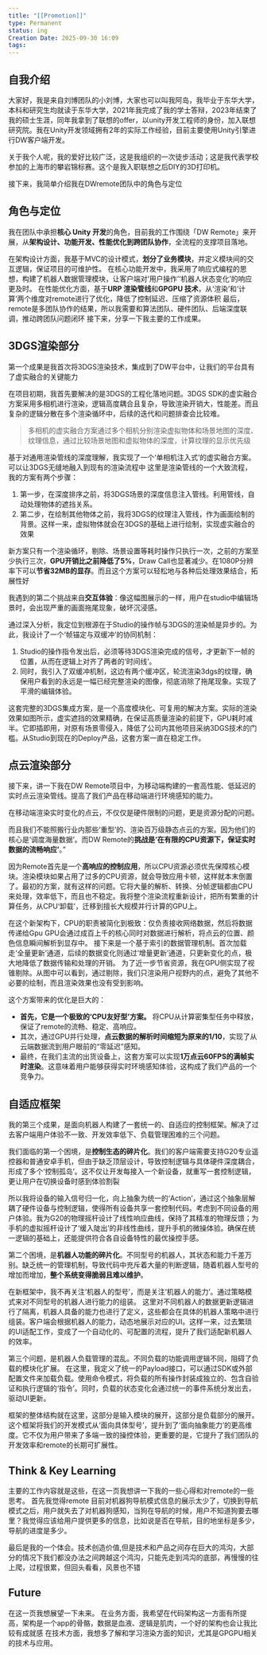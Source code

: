 ```yaml
---
title: "[[Promotion]]"
type: Permanent
status: ing
Creation Date: 2025-09-30 16:09
tags:
---
```

## 自我介绍
大家好，我是来自刘博团队的小刘博，大家也可以叫我阿岛，我毕业于东华大学，本科和研究生均就读于东华大学，2021年我完成了我的学士答辩，2023年结束了我的硕士生涯，同年我拿到了联想的offer，以unity开发工程师的身份，加入联想研究院。我在Unity开发领域拥有2年的实际工作经验，目前主要使用Unity引擎进行DW客户端开发。

关于我个人呢，我的爱好比较广泛，这是我组织的一次徒步活动；这是我代表学校参加的上海市的攀岩锦标赛。这个是我入职联想之后DIY的3D打印机。

接下来，我简单介绍我在DWremote团队中的角色与定位

## 角色与定位
我在团队中承担**核心 Unity 开发**的角色，目前我的工作围绕「DW Remote」来开展，从**架构设计、功能开发、性能优化到跨团队协作**，全流程的支撑项目落地。

在架构设计方面，我基于MVC的设计模式，**划分了业务模块**，并定义模块间的交互逻辑，保证项目的可维护性。
在核心功能开发中，我采用了响应式编程的思想，构建了机器人数据管理模块，让客户端对‘用户操作’‘机器人状态变化’的响应更及时。
在性能优化方面，基于**URP 渲染管线**和**GPGPU 技术**，从‘渲染’和‘计算’两个维度对remote进行了优化，降低了控制延迟、压缩了资源体积
最后，remote是多团队协作的结果，所以我需要和算法团队、硬件团队、后端深度联调，推动跨团队问题闭环
接下来，分享一下我主要的工作成果。

## 3DGS渲染部分
第一个成果是我首次将3DGS渲染技术，集成到了DW平台中，让我们的平台具有了虚实融合的关键能力

在项目初期，我首先要解决的是3DGS的工程化落地问题。3DGS SDK的虚实融合方案采用多相机进行渲染，逻辑高度耦合且复杂，导致渲染开销大，性能差。而且复杂的逻辑分散在多个渲染循环中，后续的迭代和问题排查会比较难。
>多相机的虚实融合方案通过多个相机分别渲染虚拟物体和场景地图的深度、纹理信息，通过比较场景地图和虚拟物体的深度，计算纹理的显示优先级

基于对通用渲染管线的深度理解，我实现了一个‘单相机注入式’的虚实融合方案。可以让3DGS无缝地融入到现有的渲染流程中
这里是渲染管线的一个大致流程，我的方案有两个步骤：
1. 第一步，在深度排序之前，将3DGS场景的深度信息注入管线。利用管线，自动处理物体的遮挡关系。
2. 第二步，在绘制其他物体之前，我将3DGS的纹理注入管线，作为画面绘制的背景。这样一来，虚拟物体就会在3DGS的基础上进行绘制，实现虚实融合的效果

新方案只有一个渲染循环，剔除、场景设置等耗时操作只执行一次，之前的方案至少执行三次，**GPU开销比之前降低了5%**，Draw Call也显著减少。在1080P分辨率下可以**节省32MB的显存**。而且这个方案可以轻松地与各种后处理效果结合，拓展性好

我遇到的第二个挑战来自**交互体验**：像这幅图展示的一样，用户在studio中编辑场景时，会出现严重的画面拖尾现象，破坏沉浸感。

通过深入分析，我定位到根源在于Studio的操作帧与3DGS的渲染帧是异步的。为此，我设计了一个‘帧锚定与双缓冲’的协同机制：

1. Studio的操作指令发出后，必须等待3DGS渲染完成的信号，才更新下一帧的位置，从而在逻辑上对齐了两者的‘时间线’。
2. 同时，我引入了双缓冲机制，这边有两个缓冲区，轮流渲染3dgs的纹理，确保用户看到的永远是一幅已经完整渲染的图像，彻底消除了拖尾现象。实现了平滑的编辑体验。


这套完整的3DGS集成方案，是一个高度模块化、可复用的解决方案。实际的渲染效果如图所示，虚实遮挡的效果精确，在保证高质量渲染的前提下，GPU耗时减半。它即插即用，对原有场景零侵入，降低了公司内其他项目采纳3DGS技术的门槛。从Studio到现在的Deploy产品，这套方案一直在稳定工作。

## 点云渲染部分
接下来，讲一下我在DW Remote项目中，为移动端构建的一套高性能、低延迟的实时点云渲染管线。提高了我们产品在移动端进行环境感知的能力。

在移动端渲染实时变化的点云，不仅仅是硬件限制的问题，更是资源分配的问题。

而且我们不能照搬行业内那些‘重型’的、渲染百万级静态点云的方案。因为他们的核心是‘调度海量数据’。而DW Remote的**挑战是‘在有限的CPU资源下，保证实时数据的流畅响应’**。”

因为Remote首先是一个**高响应的控制应用**，所以CPU资源必须优先保障核心模块。渲染模块如果占用了过多的CPU资源，就会导致应用卡顿，这样就本末倒置了。最初的方案，就有这样的问题。它将大量的解析、转换、分帧逻辑都由CPU来处理，效率低下，而且也不稳定。我将整个渲染流程重新设计，把所有繁重的计算任务，从CPU‘卸载’，迁移到擅长大规模并行计算的GPU上。

在这个新架构下，CPU的职责被简化到极致：仅负责接收网络数据，然后将数据传递给Gpu
GPU会通过成百上千的核心同时对数据进行解析，将点云的位置、颜色信息瞬间解析到显存中。
接下来是一个基于索引的数据管理机制。首次加载走‘全量更新’通道，后续的数据变化则通过‘增量更新’通道，只更新变化的点，极大地降低了数据传输和处理的开销。
为了近一步节省资源，我在GPU侧实现了视锥剔除。从图中可以看到，通过剔除，我们只渲染用户视野内的点，避免了其他不必要的绘制，而且渲染效果也没有受到影响。

这个方案带来的优化是巨大的：
- **首先，它是一个极致的‘CPU友好型’方案。** 将CPU从计算密集型任务中释放，保证了remote的流畅、稳定、高响应。
- 其次，通过GPU并行处理，**点云数据的解析时间缩短为原来的1/10**，实现了从云端数据流到用户眼前的“零延迟”感知。
- 最终，在我们主流的出货设备上，这套方案可以实现**1万点云60FPS的满帧实时渲染**。这意味着用户能够获得实时环境感知体验，这构成了我们产品的一个竞争力。

## 自适应框架

我的第三个成果，是面向机器人构建了一套统一的、自适应的控制框架。解决了过去客户端用户体验不一致、开发效率低下、负载管理困难的三个问题。

我们面临的第一个困境，是**控制生态的碎片化**。我们的客户端需要支持G20专业遥控器和普通安卓手机，但由于缺乏顶层设计，导致控制逻辑与具体硬件深度耦合，形成了多个‘控制孤岛’。这不仅让开发每接入一个新设备，就重写一套控制逻辑，更让用户在切换设备时感到体验割裂

所以我将设备的输入信号归一化，向上抽象为统一的‘Action’，通过这个抽象层解耦了硬件设备与控制逻辑，使得所有设备共享一套控制代码。考虑到不同设备的用户体验。我为G20的物理摇杆设计了线性响应曲线，保持了其精准的物理反馈；为手机的虚拟摇杆设计了‘缓入陡出’的非线性曲线，提升手机的微操体验。确保在统一逻辑的基础上，还能提供符合各自设备特性的最优操控手感。

第二个困境，是**机器人功能的碎片化**。不同型号的机器人，其状态和能力千差万别。缺乏统一的管理机制，导致代码中充斥着大量的判断逻辑，随着机器人型号的增加而增加，**整个系统变得脆弱且难以维护**。

在新框架中，我不再关注‘机器人的型号’，而是关注‘机器人的能力’。通过策略模式来对不同型号的机器人进行能力的组装。
这里对不同机器人的数据更新逻辑进行了隔离，机器人具备的能力也进行了定义，这些都会在具体的机器人策略中进行组装。客户端会根据机器人的能力，动态地展示对应的UI。这样一来，过去繁琐的UI适配工作，变成了一个自动化的、可配置的流程，提升了我们适配新机器人的效率。

第三个问题，是机器人负载管理的混乱。不同负载的功能调用逻辑不同，阻碍了负载的模块化扩展。
在这里，我定义了统一的Payload接口，可以通过SDK或外部配置文件来加载负载。使用命令模式，将负载的所有操作封装成独立的、包含自验证和执行逻辑的‘指令’。同时，负载的状态变化会通过统一的事件系统分发出去，驱动UI更新。

框架的整体结构就在这里，这部分是输入模块的展开，这部分是负载部分的展开。这个框架将我们的开发模式从‘面向具体型号’，提升到了‘面向抽象能力’的更高维度。它不仅为用户带来了多端一致的操控体验，更重要的是，它提升了我们团队的开发效率和remote的长期可扩展性。

## Think & Key Learning
主要的工作内容就是这些，在这一页我想讲一下我的一些心得和对remote的一些思考。
首先我觉得remote 目前对机器狗导航模式信息的展示太少了，切换到导航模式之后，用户就失去了对机器狗感知，当狗在导航的时候，用户不知道狗要去哪里？我觉得应该给用户提供更多的信息，比如说是否在导航，目的地坐标是多少，导航的进度是多少。

最后是我的一个体会。技术创造价值,但是技术和产品之间存在巨大的鸿沟，大部分的情况下我们都没办法之间跨越这个鸿沟，只能先走到鸿沟的底部，再慢慢的往上爬，过程很累，但回头看看，风景也不错
## Future
在这一页我想展望一下未来。
在业务方面，我希望在代码架构这一方面有所提高，架构是一个app的骨骼，数据是血液、逻辑是肌肉，一个好的架构也会让我比较有成就感
在技术方面，我想多了解和学习渲染方面的知识，尤其是GPGPU相关的技术与应用。